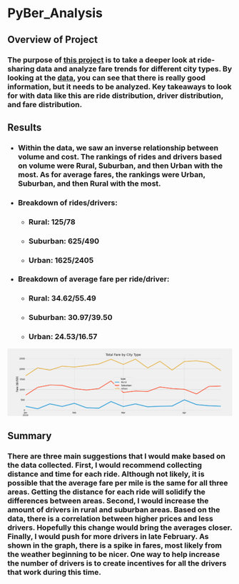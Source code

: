# PyBer_Analysis

## Overview of Project

### The purpose of [this project](https://github.com/Ctblossey/PyBer_Analysis) is to take a deeper look at ride-sharing data and analyze fare trends for different city types. By looking at the [data](https://github.com/Ctblossey/PyBer_Analysis/tree/main/Resources), you can see that there is really good information, but it needs to be analyzed. Key takeaways to look for with data like this are ride distribution, driver distribution, and fare distribution. 


## Results

* ### Within the data, we saw an inverse relationship between volume and cost. The rankings of rides and drivers based on volume were Rural, Suburban, and then Urban with the most. As for average fares, the rankings were Urban, Suburban, and then Rural with the most.

* ### Breakdown of rides/drivers:
    - ### Rural: 125/78
    - ### Suburban: 625/490
    - ### Urban: 1625/2405

* ### Breakdown of average fare per ride/driver:
    - ### Rural: $34.62/$55.49
    - ### Suburban: $30.97/$39.50
    - ### Urban: $24.53/$16.57

![Total Fare by City Type](https://github.com/Ctblossey/PyBer_Analysis/blob/main/Analysis/PyBer_fare_summary.png)

## Summary

### There are three main suggestions that I would make based on the data collected. First, I would recommend collecting distance and time for each ride. Although not likely, it is possible that the average fare per mile is the same for all three areas. Getting the distance for each ride will solidify the differences between areas. Second, I would increase the amount of drivers in rural and suburban areas. Based on the data, there is a correlation between higher prices and less drivers. Hopefully this change would bring the averages closer. Finally, I would push for more drivers in late February. As shown in the graph, there is a spike in fares, most likely from the weather beginning to be nicer. One way to help increase the number of drivers is to create incentives for all the drivers that work during this time.
